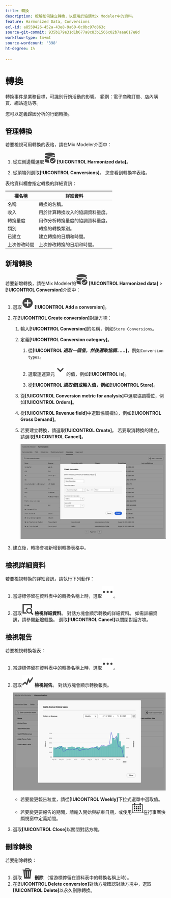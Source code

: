 ```yaml
---
title: 轉換
description: 瞭解如何建立轉換，以便用於協調Mix Modeler中的資料。
feature: Harmonized Data, Conversions
exl-id: a8559426-452a-43e8-9a60-0c0bc97d863c
source-git-commit: 935b179e31d1b677a8c83b1566c02b7aaa617e8d
workflow-type: tm+mt
source-wordcount: '398'
ht-degree: 1%

---
```


# 轉換

轉換事件是業務目標，可識別行銷活動的影響。 範例：電子商務訂單、店內購買、網站造訪等。

您可以定義歸因分析的行銷轉換。

## 管理轉換

若要檢視可用轉換的表格，請在Mix Modeler介面中：

1. 從左側邊欄選取![資料搜尋](/help/assets/icons/DataCheck.svg) **[!UICONTROL Harmonized data]**。

1. 從頂端列選取&#x200B;**[!UICONTROL Conversions]**。 您會看到轉換率表格。

表格資料欄會指定轉換的詳細資訊：

| 欄名稱 | 詳細資料 |
| --- | ---|
| 名稱 | 轉換的名稱。 |
| 收入 | 用於計算轉換收入的協調資料量度。 |
| 轉換量度 | 用作分析轉換量度的協調資料量度。 |
| 類別 | 轉換的轉換類別。 |
| 已建立 | 建立轉換的日期和時間。 |
| 上次修改時間 | 上次修改轉換的日期和時間。 |


## 新增轉換

若要新增轉換，請在Mix Modeler的![DataSearch](/help/assets/icons/DataCheck.svg) **[!UICONTROL Harmonized data]** > **[!UICONTROL Conversion]**&#x200B;介面中：

1. 選取![新增](/help/assets/icons/AddCircle.svg) **[!UICONTROL Add a conversion]**。

1. 在&#x200B;**[!UICONTROL Create conversion]**&#x200B;對話方塊：

   1. 輸入&#x200B;**[!UICONTROL Conversion]**&#x200B;的名稱，例如`Store Conversions`。

   1. 定義&#x200B;**[!UICONTROL Conversion category]**。

      1. 從&#x200B;**[!UICONTROL *選取一個值，然後選取協調……*]**，例如`Conversion types`。

      1. 選取運運算元![V](/help/assets/icons/ChevronDown.svg)的值，例如&#x200B;**[!UICONTROL is]**。

      1. 從&#x200B;**[!UICONTROL *選取值&#x200B;*]**或輸入值，例如&#x200B;**[!UICONTROL Store]**。

   1. 從&#x200B;**[!UICONTROL Conversion metric for analysis]**&#x200B;中選取協調欄位，例如&#x200B;**[!UICONTROL Orders]**。

   1. 從&#x200B;**[!UICONTROL Revenue field]**&#x200B;中選取協調欄位，例如&#x200B;**[!UICONTROL Gross Demand]**。

   1. 若要建立轉換，請選取&#x200B;**[!UICONTROL Create]**。 若要取消轉換的建立，請選取&#x200B;**[!UICONTROL Cancel]**。

      ![替代文字](/help/assets/create-conversion.png)

1. 建立後，轉換會被新增到轉換表格中。


## 檢視詳細資料

若要檢視轉換的詳細資訊，請執行下列動作：

1. 當游標停留在資料表中的轉換名稱上時，選取![更多](/help/assets/icons/More.svg)。

1. 選取![檢視](/help/assets/icons/ViewDetail.svg) **檢視詳細資料**。 對話方塊會顯示轉換的詳細資料。 如需詳細資訊，請參閱[新增轉換](#add-a-conversion)。 選取&#x200B;**[!UICONTROL Cancel]**&#x200B;以關閉對話方塊。

## 檢視報告

若要檢視轉換報表：

1. 當游標停留在資料表中的轉換名稱上時，選取![更多](/help/assets/icons/More.svg)。

1. 選取![GraphTrend](/help/assets/icons/GraphTrend.svg) **檢視報告**。 對話方塊會顯示轉換報表。

   ![轉換檢視報告](../assets/conversion-view-report.png)

   * 若要變更報告粒度，請從&#x200B;**[!UICONTROL Weekly]**&#x200B;下拉式選單中選取值。
   * 若要變更要報告的期間，請輸入開始與結束日期，或使用![行事曆](/help/assets/icons/Calendar.svg)在行事曆快顯視窗中定義期間。

1. 選取&#x200B;**[!UICONTROL Close]**&#x200B;以關閉對話方塊。

## 刪除轉換

若要刪除轉換：

1. 選取![刪除](/help/assets/icons/Delete.svg) **刪除** （當游標停留在資料表中的轉換名稱上時）。
1. 在&#x200B;**[!UICONTROL Delete conversion]**&#x200B;對話方塊確認對話方塊中，選取&#x200B;**[!UICONTROL Delete]**&#x200B;以永久刪除轉換。
